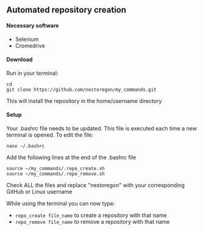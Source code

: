 ## Automated repository creation

#### Necessary software 
* Selenium
* Cromedrive

#### Download
Run in your terminal:
```
cd
git clone https://github.com/nestoregon/my_commands.git
```
This will install the repository in the home/username directory

#### Setup
Your .bashrc file needs to be updated. This file is executed each time a new terminal is opened.
To edit the file:
```
nano ~/.bashrc
```
Add the following lines at the end of the .bashrc file

```
source ~/my_commands/.repo_create.sh
source ~/my_commands/.repo_remove.sh
```

Check ALL the files and replace "nestoregon" with your corresponding GitHub or Linux username

While using the terminal you can now type:
* ```repo_create file_name``` to create a repository with that name
* ```repo_remove file_name``` to remove a repository with that name